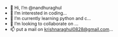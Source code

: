 - 👋 Hi, I’m @nandhuraghul
- 👀 I’m interested in coding...
- 🌱 I’m currently learning python and c...
- 💞️ I’m looking to collaborate on ...
- 📫 put a mail on krishnaraghul0828@gmail.com...

<!---
nandhuraghul/nandhuraghul is a ✨ special ✨ repository because its `README.md` (this file) appears on your GitHub profile.
You can click the Preview link to take a look at your changes.
--->
